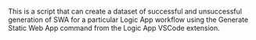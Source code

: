 This is a script that can create a dataset of successful and unsuccessful generation of SWA for a particular Logic App workflow using the Generate Static Web App command from the Logic App VSCode extension. 
